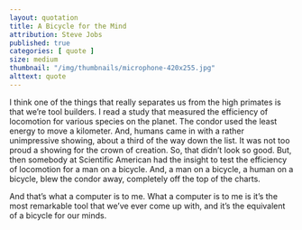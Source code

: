 ```yaml
---
layout: quotation
title: A Bicycle for the Mind
attribution: Steve Jobs
published: true
categories: [ quote ]
size: medium
thumbnail: "/img/thumbnails/microphone-420x255.jpg"
alttext: quote
---
```


I think one of the things that really separates us from the high primates is that we’re tool builders. I read 
a study that measured the efficiency of locomotion for various species on the planet. The condor used the 
least energy to move a kilometer. And, humans came in with a rather unimpressive showing, about a third 
of the way down the list. It was not too proud a showing for the crown of creation. So, that didn’t look 
so good. But, then somebody at Scientific American had the insight to test the efficiency of locomotion for a 
man on a bicycle. And, a man on a bicycle, a human on a bicycle, blew the condor away, completely off the 
top of the charts.

And that’s what a computer is to me. What a computer is to me is it’s the most remarkable tool that we’ve 
ever come up with, and it’s the equivalent of a bicycle for our minds.
